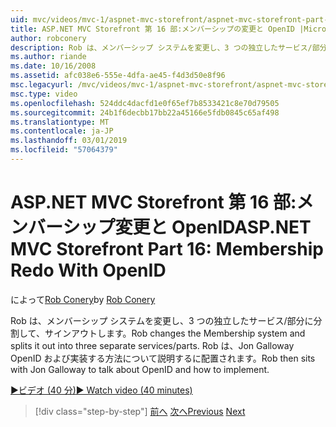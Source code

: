 ```yaml
---
uid: mvc/videos/mvc-1/aspnet-mvc-storefront/aspnet-mvc-storefront-part-16-membership-redo-with-openid
title: ASP.NET MVC Storefront 第 16 部:メンバーシップの変更と OpenID |Microsoft Docs
author: robconery
description: Rob は、メンバーシップ システムを変更し、3 つの独立したサービス/部分に分割して、サインアウトします。 Rob は OpenID についてお話し Jon Galloway とし、配置方法の概要としています.
ms.author: riande
ms.date: 10/16/2008
ms.assetid: afc038e6-555e-4dfa-ae45-f4d3d50e8f96
msc.legacyurl: /mvc/videos/mvc-1/aspnet-mvc-storefront/aspnet-mvc-storefront-part-16-membership-redo-with-openid
msc.type: video
ms.openlocfilehash: 524ddc4dacfd1e0f65ef7b8533421c8e70d79505
ms.sourcegitcommit: 24b1f6decbb17bb22a45166e5fdb0845c65af498
ms.translationtype: MT
ms.contentlocale: ja-JP
ms.lasthandoff: 03/01/2019
ms.locfileid: "57064379"
---
```

<a name="aspnet-mvc-storefront-part-16-membership-redo-with-openid"></a><span data-ttu-id="4bb78-104">ASP.NET MVC Storefront 第 16 部:メンバーシップ変更と OpenID</span><span class="sxs-lookup"><span data-stu-id="4bb78-104">ASP.NET MVC Storefront Part 16: Membership Redo With OpenID</span></span>
====================
<span data-ttu-id="4bb78-105">によって[Rob Conery](https://github.com/robconery)</span><span class="sxs-lookup"><span data-stu-id="4bb78-105">by [Rob Conery](https://github.com/robconery)</span></span>

<span data-ttu-id="4bb78-106">Rob は、メンバーシップ システムを変更し、3 つの独立したサービス/部分に分割して、サインアウトします。</span><span class="sxs-lookup"><span data-stu-id="4bb78-106">Rob changes the Membership system and splits it out into three separate services/parts.</span></span> <span data-ttu-id="4bb78-107">Rob は、Jon Galloway OpenID および実装する方法について説明するに配置されます。</span><span class="sxs-lookup"><span data-stu-id="4bb78-107">Rob then sits with Jon Galloway to talk about OpenID and how to implement.</span></span>

[<span data-ttu-id="4bb78-108">&#9654;ビデオ (40 分)</span><span class="sxs-lookup"><span data-stu-id="4bb78-108">&#9654; Watch video (40 minutes)</span></span>](https://channel9.msdn.com/Blogs/ASP-NET-Site-Videos/aspnet-mvc-storefront-part-16-membership-redo-with-openid)

> [!div class="step-by-step"]
> <span data-ttu-id="4bb78-109">[前へ](aspnet-mvc-storefront-part-15-public-code-review.md)
> [次へ](aspnet-mvc-storefront-part-17-checkout-with-jeff-atwood.md)</span><span class="sxs-lookup"><span data-stu-id="4bb78-109">[Previous](aspnet-mvc-storefront-part-15-public-code-review.md)
[Next](aspnet-mvc-storefront-part-17-checkout-with-jeff-atwood.md)</span></span>
